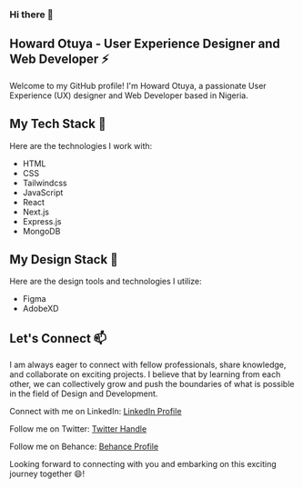 ### Hi there 👋


## Howard Otuya - User Experience Designer and Web Developer ⚡

Welcome to my GitHub profile! I'm Howard Otuya, a passionate User Experience (UX) designer and Web Developer based in Nigeria. 


## My Tech Stack 🔭

Here are the technologies I work with:

- HTML
- CSS
- Tailwindcss
- JavaScript
- React
- Next.js
- Express.js
- MongoDB


## My Design Stack 🔭

Here are the design tools and technologies I utilize:

- Figma
- AdobeXD


## Let's Connect 📫

I am always eager to connect with fellow professionals, share knowledge, and collaborate on exciting projects. I believe that by learning from each other, we can collectively grow and push the boundaries of what is possible in the field of Design and Development.

Connect with me on LinkedIn: [LinkedIn Profile](https://www.linkedin.com/in/howard-otuya-7251411b2)

Follow me on Twitter: [Twitter Handle](https://twitter.com/howard_xm)

Follow me on Behance: [Behance Profile](https://behance.net/howardotuya)

Looking forward to connecting with you and embarking on this exciting journey together 😄!

<!--
**jaulf/jaulf** is a ✨ _special_ ✨ repository because its `README.md` (this file) appears on your GitHub profile.

Here are some ideas to get you started:

- 🔭 I’m currently working on ...
- 🌱 I’m currently learning ...
- 👯 I’m looking to collaborate on ...
- 🤔 I’m looking for help with ...
- 💬 Ask me about ...
- 📫 How to reach me: ...
- 😄 Pronouns: ...
- ⚡ Fun fact: ...
-->
